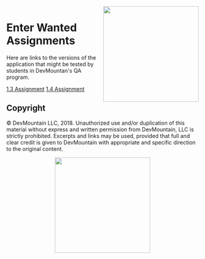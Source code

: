 <img src="https://devmounta.in/img/logowhiteblue.png" width="250" align="right">

# Enter Wanted Assignments

Here are links to the versions of the application that might be tested by students in DevMountan's QA program.

[1.3 Assignment](1.3_README.md)
[1.4 Assignment](1.4_README.md)

## Copyright

© DevMountain LLC, 2018. Unauthorized use and/or duplication of this material without express and written permission from DevMountain, LLC is strictly prohibited. Excerpts and links may be used, provided that full and clear credit is given to DevMountain with appropriate and specific direction to the original content.

<p align="center">
<img src="https://devmounta.in/img/logowhiteblue.png" width="250">
</p>
